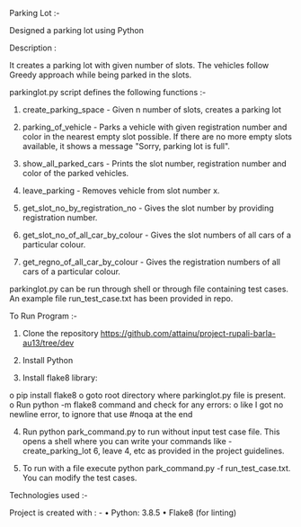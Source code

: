 Parking Lot :-

Designed a parking lot using Python

Description :

It creates a parking lot with given number of slots. The vehicles follow Greedy approach while being parked in the slots.

parkinglot.py script defines the following functions :-

1) create_parking_space - Given n number of slots, creates a parking lot

2) parking_of_vehicle - Parks a vehicle with given registration number and color in the nearest empty slot possible. If there are no more empty slots available, it shows a message "Sorry, parking lot is full".

3) show_all_parked_cars - Prints the slot number, registration number and color of the parked vehicles.

4) leave_parking - Removes vehicle from slot number x.

5) get_slot_no_by_registration_no - Gives the slot number by providing registration number.

6) get_slot_no_of_all_car_by_colour - Gives the slot numbers of all cars of a particular colour.

7) get_regno_of_all_car_by_colour - Gives the registration numbers of all cars of a particular colour.

parkinglot.py can be run through shell or through file containing test cases. An example file run_test_case.txt has been provided in repo.

To Run Program :-

1) Clone the repository https://github.com/attainu/project-rupali-barla-au13/tree/dev

2) Install Python

3) Install flake8 library:

o pip install flake8
o goto root directory where parkinglot.py file is present.
o Run python -m flake8 command and check for any errors:
o like I got no newline error, to ignore that use #noqa at the end 

4) Run python park_command.py to run without input test case file. This opens a shell where you can write your commands like - create_parking_lot 6, leave 4, etc as provided in the project guidelines.

5) To run with a file execute python park_command.py -f run_test_case.txt. You can modify the test cases.

Technologies used :-

Project is created with : -
• Python: 3.8.5
• Flake8 (for linting)
